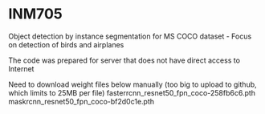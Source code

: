 # INM705
Object detection by instance segmentation for MS COCO dataset - Focus on detection of birds and airplanes

The code was prepared for server that does not have direct access to Internet

Need to download weight files below manually (too big to upload to github, which limits to 25MB per file)
fasterrcnn_resnet50_fpn_coco-258fb6c6.pth
maskrcnn_resnet50_fpn_coco-bf2d0c1e.pth
